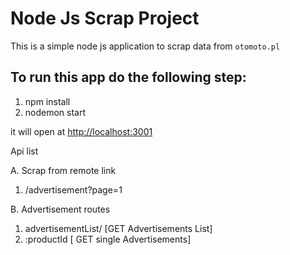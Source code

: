 # Node Js Scrap Project
This is a simple node js application to scrap data from  `otomoto.pl`

## To run this app do the following step:

1. npm install
2. nodemon start


it will open at [http://localhost:3001](http://localhost:3001)


Api list

A. Scrap from remote link 
  1. /advertisement?page=1
 
B. Advertisement routes
  1. advertisementList/  [GET Advertisements List]
  2. :productId [ GET single Advertisements]


